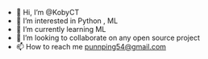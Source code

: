 - 👋 Hi, I’m @KobyCT
- 👀 I’m interested in Python , ML
- 🌱 I’m currently learning ML
- 💞️ I’m looking to collaborate on any open source project
- 📫 How to reach me punnping54@gmail.com

<!---
KobyCT/KobyCT is a ✨ special ✨ repository because its `README.md` (this file) appears on your GitHub profile.
You can click the Preview link to take a look at your changes.
--->
